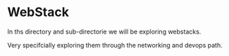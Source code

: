 # WebStack
In ths directory and sub-directorie we will be exploring webstacks.

Very specifcially exploring them through the networking and devops path.
